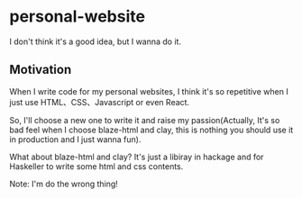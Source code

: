 # personal-website

I don't think it's a good idea, but I wanna do it.

## Motivation

When I write code for my personal websites, I think it's so repetitive when I just use HTML、CSS、Javascript or even React.

So, I'll choose a new one to write it and raise my passion(Actually, It's so bad feel when I choose blaze-html and clay, this is nothing you should use it in production and I just wanna fun). 

What about blaze-html and clay? It's just a libiray in hackage and for Haskeller to write some html and css contents.

Note: I'm do the wrong thing!
